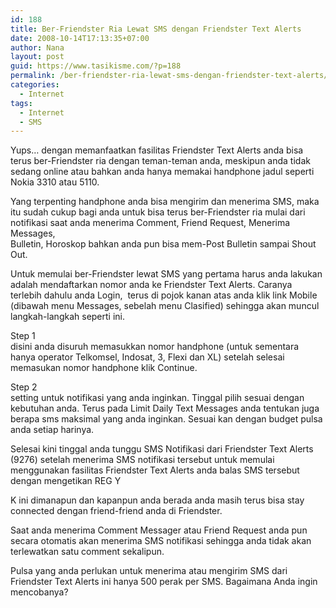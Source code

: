 ```yaml
---
id: 188
title: Ber-Friendster Ria Lewat SMS dengan Friendster Text Alerts
date: 2008-10-14T17:13:35+07:00
author: Nana
layout: post
guid: https://www.tasikisme.com/?p=188
permalink: /ber-friendster-ria-lewat-sms-dengan-friendster-text-alerts/
categories:
  - Internet
tags:
  - Internet
  - SMS
---
```

Yups… dengan memanfaatkan fasilitas Friendster Text Alerts anda bisa terus ber-Friendster ria dengan teman-teman anda, meskipun anda tidak sedang online atau bahkan anda hanya memakai handphone jadul seperti Nokia 3310 atau 5110.

Yang terpenting handphone anda bisa mengirim dan menerima SMS, maka itu sudah cukup bagi anda untuk bisa terus ber-Friendster ria mulai dari notifikasi saat anda menerima Comment, Friend Request, Menerima Messages,  
Bulletin, Horoskop bahkan anda pun bisa mem-Post Bulletin sampai Shout Out.

Untuk memulai ber-Friendster lewat SMS yang pertama harus anda lakukan adalah mendaftarkan nomor anda ke Friendster Text Alerts. Caranya terlebih dahulu anda Login,  terus di pojok kanan atas anda klik link Mobile (dibawah menu Messages, sebelah menu Clasified) sehingga akan muncul langkah-langkah seperti ini.

Step 1  
disini anda disuruh memasukkan nomor handphone (untuk sementara hanya operator Telkomsel, Indosat, 3, Flexi dan XL) setelah selesai memasukan nomor handphone klik Continue.

Step 2  
setting untuk notifikasi yang anda inginkan. Tinggal pilih sesuai dengan kebutuhan anda. Terus pada Limit Daily Text Messages anda tentukan juga berapa sms maksimal yang anda inginkan. Sesuai kan dengan budget pulsa anda setiap harinya.

Selesai kini tinggal anda tunggu SMS Notifikasi dari Friendster Text Alerts (9276) setelah menerima SMS notifikasi tersebut untuk memulai menggunakan fasilitas Friendster Text Alerts anda balas SMS tersebut dengan mengetikan REG Y

K ini dimanapun dan kapanpun anda berada anda masih terus bisa stay connected dengan friend-friend anda di Friendster.

Saat anda menerima Comment Messager atau Friend Request anda pun secara otomatis akan menerima SMS notifikasi sehingga anda tidak akan terlewatkan satu comment sekalipun.

Pulsa yang anda perlukan untuk menerima atau mengirim SMS dari Friendster Text Alerts ini hanya 500 perak per SMS. Bagaimana Anda ingin mencobanya?